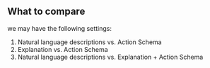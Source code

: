 ## What to compare 
we may have the following settings:
1. Natural language descriptions vs. Action Schema
2. Explanation vs. Action Schema
3. Natural language descriptions vs. Explanation + Action Schema